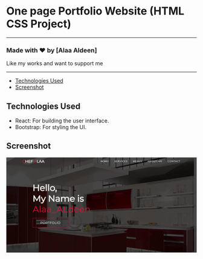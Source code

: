 # One page Portfolio Website (HTML CSS Project)

---

### Made with ❤️ by [Alaa Aldeen]

Like my works and want to support me


---
- [Technologies Used](#technologies-used)
- [Screenshot](#screenshot)

## Technologies Used

- React: For building the user interface.
- Bootstrap: For styling the UI.
  

## Screenshot 
![screenshot](img/chef1.png)
